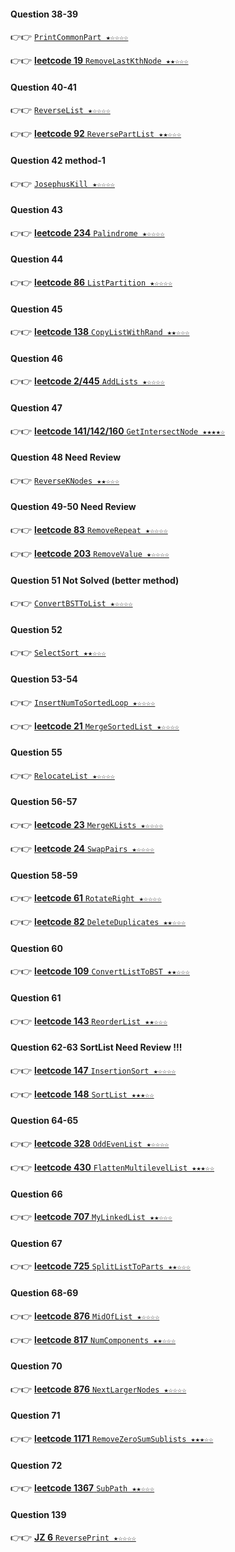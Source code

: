 #### Question 38-39
👉👉  [`PrintCommonPart ★☆☆☆☆`](https://github.com/jevishoo/algorithm_learning/blob/master/code/LinkedList/PrintCommonPart.java)

👉👉  [**leetcode 19** `RemoveLastKthNode ★★☆☆☆`](https://github.com/jevishoo/algorithm_learning/blob/master/code/LinkedList/RemoveLastKthNode.java)
#### Question 40-41
👉👉  [`ReverseList ★☆☆☆☆`](https://github.com/jevishoo/algorithm_learning/blob/master/code/LinkedList/ReverseList.java)

👉👉  [**leetcode 92** `ReversePartList ★★☆☆☆`](https://github.com/jevishoo/algorithm_learning/blob/master/code/LinkedList/ReversePartList.java)
#### Question 42 method-1
👉👉  [`JosephusKill ★☆☆☆☆`](https://github.com/jevishoo/algorithm_learning/blob/master/code/LinkedList/JosephusKill.java)
#### Question 43
👉👉  [**leetcode 234** `Palindrome ★☆☆☆☆`](https://github.com/jevishoo/algorithm_learning/blob/master/code/LinkedList/Palindrome.java)
#### Question 44
👉👉  [**leetcode 86** `ListPartition ★☆☆☆☆`](https://github.com/jevishoo/algorithm_learning/blob/master/code/LinkedList/ListPartition.java)
#### Question 45
👉👉  [**leetcode 138** `CopyListWithRand ★★☆☆☆`](https://github.com/jevishoo/algorithm_learning/blob/master/code/LinkedList/CopyListWithRand.java)
#### Question 46
👉👉  [**leetcode 2/445** `AddLists ★☆☆☆☆`](https://github.com/jevishoo/algorithm_learning/blob/master/code/LinkedList/AddLists.java)
#### Question 47
👉👉  [**leetcode 141/142/160** `GetIntersectNode ★★★★☆`](https://github.com/jevishoo/algorithm_learning/blob/master/code/LinkedList/GetIntersectNode.java)
#### Question 48  Need Review
👉👉  [`ReverseKNodes ★★☆☆☆`](https://github.com/jevishoo/algorithm_learning/blob/master/code/LinkedList/ReverseKNodes.java)
#### Question 49-50  Need Review
👉👉  [**leetcode 83** `RemoveRepeat ★☆☆☆☆`](https://github.com/jevishoo/algorithm_learning/blob/master/code/LinkedList/RemoveRepeat.java)

👉👉  [**leetcode 203** `RemoveValue ★☆☆☆☆`](https://github.com/jevishoo/algorithm_learning/blob/master/code/LinkedList/RemoveValue.java)
#### Question 51  Not Solved (better method)
👉👉  [`ConvertBSTToList ★☆☆☆☆`](https://github.com/jevishoo/algorithm_learning/blob/master/code/LinkedList/ConvertBSTToList.java)
#### Question 52
👉👉  [`SelectSort ★★☆☆☆`](https://github.com/jevishoo/algorithm_learning/blob/master/code/LinkedList/SelectSort.java)
#### Question 53-54
👉👉  [`InsertNumToSortedLoop ★☆☆☆☆`](https://github.com/jevishoo/algorithm_learning/blob/master/code/LinkedList/InsertNumToSortedLoop.java)

👉👉  [**leetcode 21** `MergeSortedList ★☆☆☆☆`](https://github.com/jevishoo/algorithm_learning/blob/master/code/LinkedList/MergeSortedList.java)
#### Question 55
👉👉  [`RelocateList ★☆☆☆☆`](https://github.com/jevishoo/algorithm_learning/blob/master/code/LinkedList/RelocateList.java)
#### Question 56-57
👉👉  [**leetcode 23** `MergeKLists ★☆☆☆☆`](https://github.com/jevishoo/algorithm_learning/blob/master/code/LinkedList/MergeKLists.java)

👉👉  [**leetcode 24** `SwapPairs ★☆☆☆☆`](https://github.com/jevishoo/algorithm_learning/blob/master/code/LinkedList/SwapPairs.java)
#### Question 58-59
👉👉  [**leetcode 61** `RotateRight ★☆☆☆☆`](https://github.com/jevishoo/algorithm_learning/blob/master/code/LinkedList/RotateRight.java)

👉👉  [**leetcode 82** `DeleteDuplicates ★★☆☆☆`](https://github.com/jevishoo/algorithm_learning/blob/master/code/LinkedList/DeleteDuplicates.java)
#### Question 60
👉👉  [**leetcode 109** `ConvertListToBST ★★☆☆☆`](https://github.com/jevishoo/algorithm_learning/blob/master/code/LinkedList/ConvertListToBST.java)
#### Question 61
👉👉  [**leetcode 143** `ReorderList ★★☆☆☆`](https://github.com/jevishoo/algorithm_learning/blob/master/code/LinkedList/ReorderList.java)
#### Question 62-63 SortList Need Review !!!
👉👉  [**leetcode 147** `InsertionSort ★☆☆☆☆`](https://github.com/jevishoo/algorithm_learning/blob/master/code/LinkedList/InsertionSort.java)

👉👉  [**leetcode 148** `SortList ★★★☆☆`](https://github.com/jevishoo/algorithm_learning/blob/master/code/LinkedList/SortList.java)
#### Question 64-65
👉👉  [**leetcode 328** `OddEvenList ★☆☆☆☆`](https://github.com/jevishoo/algorithm_learning/blob/master/code/LinkedList/OddEvenList.java)

👉👉  [**leetcode 430** `FlattenMultilevelList ★★★☆☆`](https://github.com/jevishoo/algorithm_learning/blob/master/code/LinkedList/FlattenMultilevelList.java)
#### Question 66
👉👉  [**leetcode 707** `MyLinkedList ★★☆☆☆`](https://github.com/jevishoo/algorithm_learning/blob/master/code/LinkedList/MyLinkedList.java)
#### Question 67
👉👉  [**leetcode 725** `SplitListToParts ★★☆☆☆`](https://github.com/jevishoo/algorithm_learning/blob/master/code/LinkedList/SplitListToParts.java)
#### Question 68-69
👉👉  [**leetcode 876** `MidOfList ★☆☆☆☆`](https://github.com/jevishoo/algorithm_learning/blob/master/code/LinkedList/MidOfList.java)

👉👉  [**leetcode 817** `NumComponents ★★☆☆☆`](https://github.com/jevishoo/algorithm_learning/blob/master/code/LinkedList/NumComponents.java)
#### Question 70
👉👉  [**leetcode 876** `NextLargerNodes ★☆☆☆☆`](https://github.com/jevishoo/algorithm_learning/blob/master/code/LinkedList/NextLargerNodes.java)
#### Question 71
👉👉  [**leetcode 1171** `RemoveZeroSumSublists ★★★☆☆`](https://github.com/jevishoo/algorithm_learning/blob/master/code/LinkedList/RemoveZeroSumSublists.java)
#### Question 72
👉👉  [**leetcode 1367** `SubPath ★★☆☆☆`](https://github.com/jevishoo/algorithm_learning/blob/master/code/LinkedList/SubPath.java)
#### Question 139
👉👉  [**JZ 6** `ReversePrint ★☆☆☆☆`](https://github.com/jevishoo/algorithm_learning/blob/master/code/LinkedList/ReversePrint.java)
